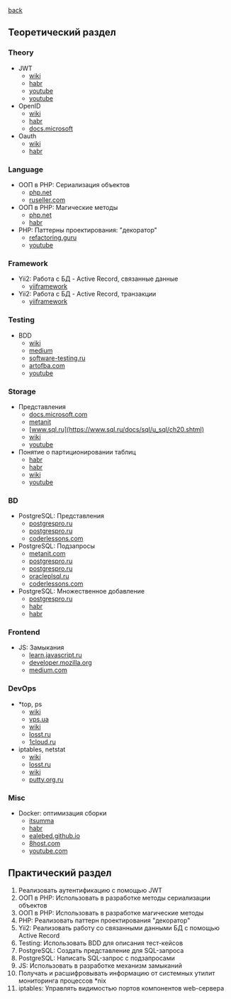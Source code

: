[back](../../README.md)
## Теоретический раздел 
### Theory
* JWT
    * [wiki](https://ru.wikipedia.org/wiki/JSON_Web_Token)
    * [habr](https://habr.com/ru/post/340146/)
    * [youtube](https://www.youtube.com/watch?v=vQldMjSJ6-w)
    * [youtube](https://www.youtube.com/watch?v=601CnGGp_MU)
* OpenID
    * [wiki](https://ru.wikipedia.org/wiki/OpenID)
    * [habr](https://habr.com/ru/post/422765/)
    * [docs.microsoft](https://docs.microsoft.com/ru-ru/azure/active-directory/develop/v2-protocols-oidc)
* Oauth
    * [wiki](https://ru.wikipedia.org/wiki/OAuth)
    * [habr](https://habr.com/ru/company/mailru/blog/115163/)
### Language
* ООП в PHP: Сериализация объектов
  * [php.net](https://www.php.net/manual/ru/language.oop5.serialization.php)
  * [ruseller.com](https://ruseller.com/lessons.php?id=1178&rub=37)
* ООП в PHP: Магические методы
  * [php.net](https://www.php.net/manual/ru/language.oop5.magic.php)
  * [habr](https://habr.com/ru/company/oleg-bunin/blog/478618/)
* PHP: Паттерны проектирования: "декоратор"
  * [refactoring.guru](https://refactoring.guru/ru/design-patterns/decorator/php/example)
  * [youtube](https://www.youtube.com/watch?v=bjqr6YzdXMw)
### Framework
* Yii2: Работа с БД - Active Record, связанные данные
  * [yiiframework](https://www.yiiframework.com/doc/guide/2.0/ru/db-active-record#relational-data)
* Yii2: Работа с БД - Active Record, транзакции
  * [yiiframework](https://yiiframework.com.ua/ru/doc/guide/2/db-active-record/#transactional-operations)
### Testing
* BDD
  * [wiki](https://ru.wikipedia.org/wiki/BDD_(%D0%BF%D1%80%D0%BE%D0%B3%D1%80%D0%B0%D0%BC%D0%BC%D0%B8%D1%80%D0%BE%D0%B2%D0%B0%D0%BD%D0%B8%D0%B5))
  * [medium](https://medium.com/@lucyhackwrench/%D1%87%D1%82%D0%BE-%D1%82%D0%B0%D0%BA%D0%BE%D0%B5-tdd-%D0%B8-bdd-%D0%BD%D0%B0-%D0%BF%D0%B0%D0%BB%D1%8C%D1%86%D0%B0%D1%85-%D0%B8-%D1%87%D1%82%D0%BE-%D0%B4%D0%BE%D0%BB%D0%B6%D0%B5%D0%BD-%D0%B7%D0%BD%D0%B0%D1%82%D1%8C-%D0%BE-%D0%BD%D0%B8%D1%85-%D1%84%D1%80%D0%BE%D0%BD%D1%82%D0%B5%D0%BD%D0%B4%D0%B5%D1%80-701a10e06bb9)
  * [software-testing.ru](https://www.software-testing.ru/library/testing/testing-automation/3167-bdd)
  * [artofba.com](https://www.artofba.com/post/bdd-acceptance-criteria-test)
  * [youtube](https://www.youtube.com/watch?v=Zc6aqHwfS3g)
### Storage
* Представления
  * [docs.microsoft.com](https://docs.microsoft.com/ru-ru/sql/relational-databases/views/views?view=sql-server-ver15)
  * [metanit](https://metanit.com/sql/sqlserver/10.1.php)
  * [www.sql.ru](https://www.sql.ru/docs/sql/u_sql/ch20.shtml)
  * [wiki](https://ru.wikipedia.org/wiki/%D0%9F%D1%80%D0%B5%D0%B4%D1%81%D1%82%D0%B0%D0%B2%D0%BB%D0%B5%D0%BD%D0%B8%D0%B5_(%D0%B1%D0%B0%D0%B7%D1%8B_%D0%B4%D0%B0%D0%BD%D0%BD%D1%8B%D1%85))
  * [youtube](https://www.youtube.com/watch?v=tm5mKMaV9XE)
* Понятие о партиционировании таблиц
  * [habr](https://habr.com/ru/post/66151/)
  * [habr](https://habr.com/ru/post/273933/)
  * [wiki](https://ru.wikipedia.org/wiki/%D0%A1%D0%B5%D0%BA%D1%86%D0%B8%D0%BE%D0%BD%D0%B8%D1%80%D0%BE%D0%B2%D0%B0%D0%BD%D0%B8%D0%B5)
  * [youtube](https://www.youtube.com/watch?v=O6ncD7ivewY)
### BD
* PostgreSQL: Представления
  * [postgrespro.ru](https://postgrespro.ru/docs/postgrespro/13/sql-createview)
  * [postgrespro.ru](https://postgrespro.ru/docs/postgrespro/13/rules-views)
  * [coderlessons.com](https://coderlessons.com/tutorials/bazy-dannykh/uchebnik-postgresql/19-postgresql-sozdat-predstavlenie)
* PostgreSQL: Подзапросы
  * [metanit.com](https://metanit.com/sql/postgresql/4.7.php)
  * [postgrespro.ru](https://postgrespro.ru/docs/postgrespro/13/functions-subquery)
  * [postgrespro.ru](https://postgrespro.ru/docs/postgresql/13/queries-with)
  * [oracleplsql.ru](https://oracleplsql.ru/subqueries-postgresql.html)
  * [coderlessons.com](https://coderlessons.com/tutorials/bazy-dannykh/vyuchit-postgresql/postgresql-podzaprosy)
* PostgreSQL: Множественное добавление
  * [postgrespro.ru](https://postgrespro.ru/docs/postgrespro/13/dml-insert)
  * [habr](https://habr.com/ru/post/340460/)
  * [habr](https://habr.com/ru/post/519788/)
### Frontend
* JS: Замыкания
  * [learn.javascript.ru](https://learn.javascript.ru/closure)
  * [developer.mozilla.org](https://developer.mozilla.org/ru/docs/Web/JavaScript/Closures)
  * [medium.com](https://medium.com/@stasonmars/%D0%BF%D0%BE%D0%BD%D0%B8%D0%BC%D0%B0%D0%B5%D0%BC-%D0%B7%D0%B0%D0%BC%D1%8B%D0%BA%D0%B0%D0%BD%D0%B8%D1%8F-%D0%B2-javascript-%D1%80%D0%B0%D0%B7-%D0%B8-%D0%BD%D0%B0%D0%B2%D1%81%D0%B5%D0%B3%D0%B4%D0%B0-c211805b6898)
### DevOps
* *top, ps
  * [wiki](https://ru.wikipedia.org/wiki/Top)
  * [vps.ua](https://vps.ua/wiki/top-command/)
  * [wiki](https://ru.wikipedia.org/wiki/Ps)
  * [losst.ru](https://losst.ru/komanda-ps-v-linux)
  * [1cloud.ru](https://1cloud.ru/help/security/ispolzovanie-komandy-ps-dlya-prosmotra-protsessov-linux)
* iptables, netstat
  * [wiki](https://ru.wikipedia.org/wiki/Iptables)
  * [losst.ru](https://losst.ru/nastrojka-iptables-dlya-chajnikov)
  * [wiki](https://ru.wikipedia.org/wiki/Netstat)
  * [putty.org.ru](https://putty.org.ru/articles/netstat-linux-examples.html)
### Misc
* Docker: оптимизация сборки
  * [itsumma](https://www.itsumma.ru/knowledges/blog/docker_image)
  * [habr](https://habr.com/ru/company/ruvds/blog/440658/)
  * [ealebed.github.io](https://ealebed.github.io/posts/2017/%D0%BE%D0%BF%D1%82%D0%B8%D0%BC%D0%B8%D0%B7%D0%B0%D1%86%D0%B8%D1%8F-docker-%D0%BE%D0%B1%D1%80%D0%B0%D0%B7%D0%BE%D0%B2/)
  * [8host.com](https://www.8host.com/blog/optimizaciya-obrazov-docker-dlya-proizvodstva/)
  * [youtube.com](https://www.youtube.com/watch?v=XNy3HfjzwHo)
## Практический раздел 
1. Реализовать аутентификацию с помощью JWT
2. ООП в PHP: Использовать в разработке методы сериализации объектов
3. ООП в PHP: Использовать в разработке магические методы
4. PHP: Реализовать паттерн проектирования "декоратор"
5. Yii2: Реализовать работу со связанными данными БД с помощью Active Record
6. Testing: Использовать BDD для описания тест-кейсов
7. PostgreSQL: Создать представление для SQL-запроса
8. PostgreSQL: Написать SQL-запрос с подзапросами
9. JS: Использовать в разработке механизм замыканий
10. Получать и расшифровывать информацию от системных утилит мониторинга процессов *nix
11. iptables: Управлять видимостью портов компонентов web-сервера
